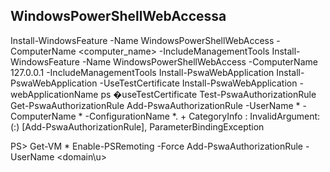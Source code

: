 ## WindowsPowerShellWebAccessa

Install-WindowsFeature -Name WindowsPowerShellWebAccess -ComputerName <computer_name> -IncludeManagementTools
Install-WindowsFeature -Name WindowsPowerShellWebAccess -ComputerName 127.0.0.1 -IncludeManagementTools
Install-PswaWebApplication 
Install-PswaWebApplication -UseTestCertificate
Install-PswaWebApplication -webApplicationName ps �useTestCertificate
Test-PswaAuthorizationRule
Get-PswaAuthorizationRule
Add-PswaAuthorizationRule -UserName * -ComputerName * -ConfigurationName *.
    + CategoryInfo          : InvalidArgument: (:) [Add-PswaAuthorizationRule], ParameterBindingException

PS>
Get-VM * 
Enable-PSRemoting -Force
Add-PswaAuthorizationRule -UserName <domain\u>
